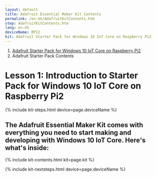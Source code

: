 ```yaml
---
layout: default
title: Adafruit Essential Maker Kit Contents
permalink: /en-US/AdafruitKitContents.htm
step: AdafruitKitContents.htm
lang: en-US
deviceName: RPI2
kit: Adafruit Starter Pack for Windows 10 IoT Core on Raspberry Pi2
---
```

<ol class="breadcrumb">
  <li><a href="{{site.baseurl}}/{{page.lang}}/AdafruitMakerKit.htm">Adafruit Starter Pack for Windows 10 IoT Core on Raspberry Pi2</a></li>
  <li class="active">Adafruit Starter Pack Contents</li>
</ol>
<h1 class="maker-kit"> Lesson 1: Introduction to Starter Pack for Windows 10 IoT Core on Raspberry Pi2 </h1>
{% include kit-steps.html device=page.deviceName %}

<h2 class="maker-kit">The Adafruit Essential Maker Kit comes with everything you need to start making and developing with Windows 10 IoT Core.  Here's what's inside:</h2>


{% include kit-contents.html kit=page.kit %}


{% include kit-nextsteps.html device=page.deviceName %}
